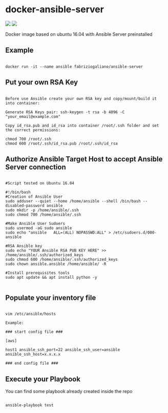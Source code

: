 # docker-ansible-server
[![](https://images.microbadger.com/badges/version/fabriziogaliano/ansible-server.svg)](https://microbadger.com/images/fabriziogaliano/ansible-server "Get your own version badge on microbadger.com") [![](https://images.microbadger.com/badges/image/fabriziogaliano/ansible-server.svg)](https://microbadger.com/images/fabriziogaliano/ansible-server "Get your own image badge on microbadger.com")

Docker image based on ubuntu 16.04 with Ansible Server preinstalled

## Example

```

docker run -it --name ansible fabriziogaliano/ansible-server

```

## Put your own RSA Key

```

Before use Ansible create your own RSA key and copy/mount/build it into container:

Generate RSA Keys pair: ssh-keygen -t rsa -b 4096 -C "your_email@example.com"

Copy id_rsa.pub and id_rsa into container /root/.ssh folder and set the correct permissions:

chmod 700 /root/.ssh
chmod 600 /root/.ssh/id_rsa.pub /root/.ssh/id_rsa

```

## Authorize Ansible Target Host to accept Ansible Server connection

```

#Script tested on Ubuntu 16.04

#!/bin/bash
#Creation of Ansible User
sudo adduser --quiet --home /home/ansible --shell /bin/bash --disabled-password ansible
sudo mkdir -p /home/ansible/.ssh
sudo chmod 700 /home/ansible/.ssh

#Make Ansible User Sudoers
sudo usermod -aG sudo ansible
sudo echo "ansible   ALL=(ALL) NOPASSWD:ALL" > /etc/sudoers.d/000-ansible

#RSA Ansible key
sudo echo "YOUR Ansible RSA PUB KEY HERE" >> /home/ansible/.ssh/authorized_keys
sudo chmod 600 /home/ansible/.ssh/authorized_keys
sudo chown ansible.ansible /home/ansible/ -R

#Install prerequisites tools
sudo apt update && apt install python -y


```


## Populate your inventory file

```

vim /etc/ansible/hosts

Example: 

### start config file ###

[aws]

host1 ansible_ssh_port=22 ansible_ssh_user=ansible ansible_ssh_host=x.x.x.x

### end config file ###

```

## Execute your Playbook
You can find some playbook already created inside the repo

```

ansible-playbook test

```